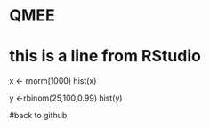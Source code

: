 # QMEE
# this is a line from RStudio
x <- rnorm(1000)
hist(x)

y <-rbinom(25,100,0.99)
hist(y)

#back to github
